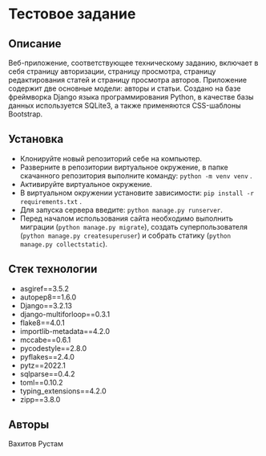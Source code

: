 # Тестовое задание

## Описание

Веб-приложение, соответствующее техническому заданию, включает в себя страницу авторизации, страницу просмотра, страницу редактирования статей и страницу просмотра авторов. Приложение содержит две основные модели: авторы и статьи.
Создано на базе фреймворка Django языка программирования Python, в качестве базы данных используется SQLite3, а также применяются CSS-шаблоны Bootstrap.

## Установка

- Клонируйте новый репозиторий себе на компьютер.
- Разверните в репозитории виртуальное окружение, в папке скачанного репозитория выполните команду: `python -m venv venv` .
- Активируйте виртуальное окружение.
- В виртуальном окружении установите зависимости: `pip install -r requirements.txt` .
- Для запуска сервера введите: `python manage.py runserver`.
- Перед началом использования сайта необходимо выполнить миграции (`python manage.py migrate`), создать суперпользователя (`python manage.py createsuperuser`) и собрать статику (`python manage.py collectstatic`).


## Стек технологии

- asgiref==3.5.2
- autopep8==1.6.0
- Django==3.2.13
- django-multiforloop==0.3.1
- flake8==4.0.1
- importlib-metadata==4.2.0
- mccabe==0.6.1
- pycodestyle==2.8.0
- pyflakes==2.4.0
- pytz==2022.1
- sqlparse==0.4.2
- toml==0.10.2
- typing_extensions==4.2.0
- zipp==3.8.0

## Авторы

Вахитов Рустам
